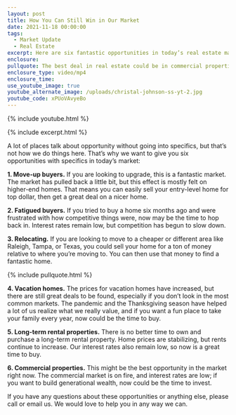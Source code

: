```yaml
---
layout: post
title: How You Can Still Win in Our Market
date: 2021-11-18 00:00:00
tags:
  - Market Update
  - Real Estate
excerpt: Here are six fantastic opportunities in today’s real estate market.
enclosure:
pullquote: The best deal in real estate could be in commercial properties.
enclosure_type: video/mp4
enclosure_time:
use_youtube_image: true
youtube_alternate_image: /uploads/christal-johnson-ss-yt-2.jpg
youtube_code: xPUoVAvyeBo
---
```

{% include youtube.html %}

{% include excerpt.html %}

A lot of places talk about opportunity without going into specifics, but that’s not how we do things here. That’s why we want to give you six opportunities with specifics in today’s market:

**1\. Move-up buyers.** If you are looking to upgrade, this is a fantastic market. The market has pulled back a little bit, but this effect is mostly felt on higher-end homes. That means you can easily sell your entry-level home for top dollar, then get a great deal on a nicer home.&nbsp;

**2\. Fatigued buyers.** If you tried to buy a home six months ago and were frustrated with how competitive things were, now may be the time to hop back in. Interest rates remain low, but competition has begun to slow down.&nbsp;

**3\. Relocating.** If you are looking to move to a cheaper or different area like Raleigh, Tampa, or Texas, you could sell your home for a ton of money relative to where you’re moving to. You can then use that money to find a fantastic home.&nbsp;

{% include pullquote.html %}

**4\. Vacation homes.** The prices for vacation homes have increased, but there are still great deals to be found, especially if you don’t look in the most common markets. The pandemic and the Thanksgiving season have helped a lot of us realize what we really value, and if you want a fun place to take your family every year, now could be the time to buy.&nbsp;

**5\. Long-term rental properties.** There is no better time to own and purchase a long-term rental property. Home prices are stabilizing, but rents continue to increase. Our interest rates also remain low, so now is a great time to buy.&nbsp;

**6\. Commercial properties.** This might be the best opportunity in the market right now. The commercial market is on fire, and interest rates are low; if you want to build generational wealth, now could be the time to invest.&nbsp;

If you have any questions about these opportunities or anything else, please call or email us. We would love to help you in any way we can.
